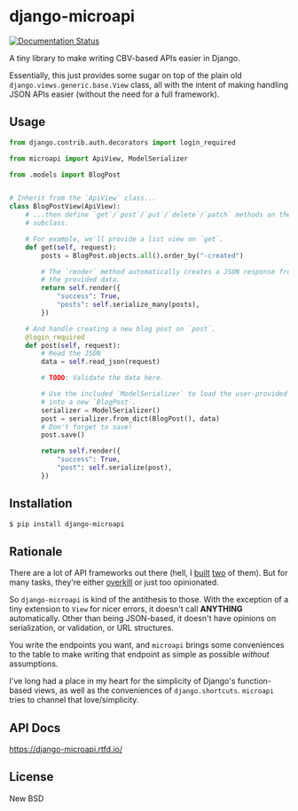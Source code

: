 # django-microapi

[![Documentation Status](https://readthedocs.org/projects/django-microapi/badge/?version=latest)](https://django-microapi.readthedocs.io/en/latest/?badge=latest)

A tiny library to make writing CBV-based APIs easier in Django.

Essentially, this just provides some sugar on top of the plain old `django.views.generic.base.View` class, all with the intent of making handling JSON APIs easier (without the need for a full framework).


## Usage

```python
from django.contrib.auth.decorators import login_required

from microapi import ApiView, ModelSerializer

from .models import BlogPost


# Inherit from the `ApiView` class...
class BlogPostView(ApiView):
    # ...then define `get`/`post`/`put`/`delete`/`patch` methods on the
    # subclass.

    # For example, we'll provide a list view on `get`.
    def get(self, request):
        posts = BlogPost.objects.all().order_by("-created")

        # The `render` method automatically creates a JSON response from
        # the provided data.
        return self.render({
            "success": True,
            "posts": self.serialize_many(posts),
        })

    # And handle creating a new blog post on `post`.
    @login_required
    def post(self, request):
        # Read the JSON
        data = self.read_json(request)

        # TODO: Validate the data here.

        # Use the included `ModelSerializer` to load the user-provided data
        # into a new `BlogPost`.
        serializer = ModelSerializer()
        post = serializer.from_dict(BlogPost(), data)
        # Don't forget to save!
        post.save()

        return self.render({
            "success": True,
            "post": self.serialize(post),
        })
```


## Installation

```bash
$ pip install django-microapi
```


## Rationale

There are a lot of API frameworks out there (hell, I [built](https://tastypieapi.org/) [two](https://github.com/toastdriven/restless) of them). But for many tasks, they're either [overkill](https://en.wikipedia.org/wiki/HATEOAS) or just too opinionated.

So `django-microapi` is kind of the antithesis to those. With the exception of a tiny extension to `View` for nicer errors, it doesn't call **ANYTHING** automatically. Other than being JSON-based, it doesn't have opinions on serialization, or validation, or URL structures.

You write the endpoints you want, and `microapi` brings some conveniences to the table to make writing that endpoint as simple as possible _without_ assumptions.

I've long had a place in my heart for the simplicity of Django's function-based views, as well as the conveniences of `django.shortcuts`. `microapi` tries to channel that love/simplicity.


## API Docs

https://django-microapi.rtfd.io/


## License

New BSD
